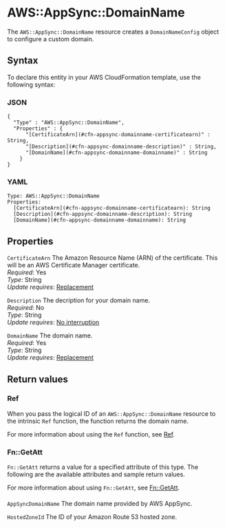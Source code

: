 # AWS::AppSync::DomainName<a name="aws-resource-appsync-domainname"></a>

The `AWS::AppSync::DomainName` resource creates a `DomainNameConfig` object to configure a custom domain\.

## Syntax<a name="aws-resource-appsync-domainname-syntax"></a>

To declare this entity in your AWS CloudFormation template, use the following syntax:

### JSON<a name="aws-resource-appsync-domainname-syntax.json"></a>

```
{
  "Type" : "AWS::AppSync::DomainName",
  "Properties" : {
      "[CertificateArn](#cfn-appsync-domainname-certificatearn)" : String,
      "[Description](#cfn-appsync-domainname-description)" : String,
      "[DomainName](#cfn-appsync-domainname-domainname)" : String
    }
}
```

### YAML<a name="aws-resource-appsync-domainname-syntax.yaml"></a>

```
Type: AWS::AppSync::DomainName
Properties: 
  [CertificateArn](#cfn-appsync-domainname-certificatearn): String
  [Description](#cfn-appsync-domainname-description): String
  [DomainName](#cfn-appsync-domainname-domainname): String
```

## Properties<a name="aws-resource-appsync-domainname-properties"></a>

`CertificateArn`  <a name="cfn-appsync-domainname-certificatearn"></a>
The Amazon Resource Name \(ARN\) of the certificate\. This will be an AWS Certificate Manager certificate\.  
*Required*: Yes  
*Type*: String  
*Update requires*: [Replacement](https://docs.aws.amazon.com/AWSCloudFormation/latest/UserGuide/using-cfn-updating-stacks-update-behaviors.html#update-replacement)

`Description`  <a name="cfn-appsync-domainname-description"></a>
The decription for your domain name\.  
*Required*: No  
*Type*: String  
*Update requires*: [No interruption](https://docs.aws.amazon.com/AWSCloudFormation/latest/UserGuide/using-cfn-updating-stacks-update-behaviors.html#update-no-interrupt)

`DomainName`  <a name="cfn-appsync-domainname-domainname"></a>
The domain name\.  
*Required*: Yes  
*Type*: String  
*Update requires*: [Replacement](https://docs.aws.amazon.com/AWSCloudFormation/latest/UserGuide/using-cfn-updating-stacks-update-behaviors.html#update-replacement)

## Return values<a name="aws-resource-appsync-domainname-return-values"></a>

### Ref<a name="aws-resource-appsync-domainname-return-values-ref"></a>

When you pass the logical ID of an `AWS::AppSync::DomainName` resource to the intrinsic `Ref` function, the function returns the domain name\.

 For more information about using the `Ref` function, see [Ref](https://docs.aws.amazon.com/AWSCloudFormation/latest/UserGuide/intrinsic-function-reference-ref)\. 

### Fn::GetAtt<a name="aws-resource-appsync-domainname-return-values-fn--getatt"></a>

 `Fn::GetAtt` returns a value for a specified attribute of this type\. The following are the available attributes and sample return values\. 

For more information about using `Fn::GetAtt`, see [Fn::GetAtt](https://docs.aws.amazon.com/AWSCloudFormation/latest/UserGuide/intrinsic-function-reference-getatt)\. 

#### <a name="aws-resource-appsync-domainname-return-values-fn--getatt-fn--getatt"></a>

`AppSyncDomainName`  <a name="AppSyncDomainName-fn::getatt"></a>
The domain name provided by AWS AppSync\.

`HostedZoneId`  <a name="HostedZoneId-fn::getatt"></a>
The ID of your Amazon Route 53 hosted zone\.